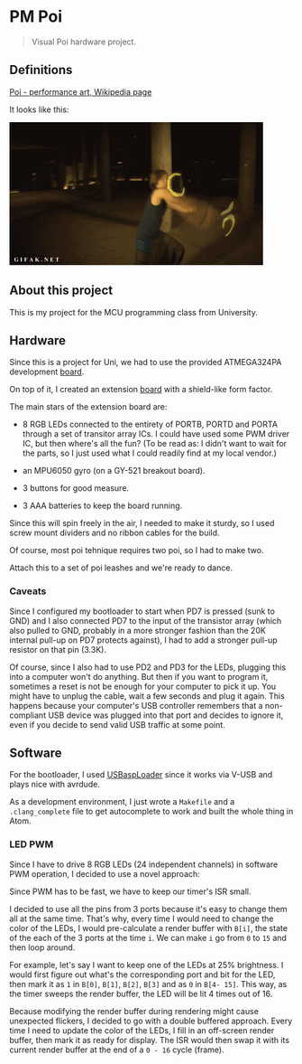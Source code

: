 # PM Poi

> Visual Poi hardware project.

## Definitions

[Poi - performance art, Wikipedia page](https://en.wikipedia.org/wiki/Poi_(performance_art)#Glow_poi.2Fglowstringing)

It looks like this:

![Demo](./docs/img/poi.gif)

## About this project

This is my project for the MCU programming class from University.

## Hardware

Since this is a project for Uni, we had to use the provided ATMEGA324PA development [board](./hardware/pm2016.brd).

On top of it, I created an extension [board](./hardware/pmpoi.sch) with a shield-like form factor.

The main stars of the extension board are:

  * 8 RGB LEDs connected to the entirety of PORTB, PORTD and PORTA through a set of transitor array ICs. I could have used some PWM driver IC, but then where's all the fun? (To be read as: I didn't want to wait for the parts, so I just used what I could readily find at my local vendor.)

  * an MPU6050 gyro (on a GY-521 breakout board).

  * 3 buttons for good measure.

  * 3 AAA batteries to keep the board running.

Since this will spin freely in the air, I needed to make it sturdy, so I used screw mount dividers and no ribbon cables for the build.

Of course, most poi tehnique requires two poi, so I had to make two.

Attach this to a set of poi leashes and we're ready to dance.

### Caveats

Since I configured my bootloader to start when PD7 is pressed (sunk to GND) and I also connected PD7 to the input of the transistor array (which also pulled to GND, probably in a more stronger fashion than the 20K internal pull-up on PD7 protects against), I had to add a stronger pull-up resistor on that pin (3.3K).

Of course, since I also had to use PD2 and PD3 for the LEDs, plugging this into a computer won't do anything. But then if you want to program it, sometimes a reset is not be enough for your computer to pick it up. You might have to unplug the cable, wait a few seconds and plug it again. This happens because your computer's USB controller remembers that a non-compliant USB device was plugged into that port and decides to ignore it, even if you decide to send valid USB traffic at some point.

## Software

For the bootloader, I used [USBaspLoader](https://github.com/baerwolf/USBaspLoader) since it works via V-USB and plays nice with avrdude.

As a development environment, I just wrote a `Makefile` and a `.clang_complete` file to get autocomplete to work and built the whole thing in Atom.

### LED PWM

Since I have to drive 8 RGB LEDs (24 independent channels) in software PWM operation, I decided to use a novel approach:

Since PWM has to be fast, we have to keep our timer's ISR small.

I decided to use all the pins from 3 ports because it's easy to change them all at the same time. That's why, every time I would need to change the color of the LEDs, I would pre-calculate a render buffer with `B[i]`, the state of the each of the 3 ports at the time `i`. We can make `i` go from `0` to `15` and then loop around.

For example, let's say I want to keep one of the LEDs at 25% brightness. I would first figure out what's the corresponding port and bit for the LED, then mark it as `1` in `B[0]`, `B[1]`, `B[2]`, `B[3]` and as `0` in `B[4- 15]`. This way, as the timer sweeps the render buffer, the LED will be lit 4 times out of 16.

Because modifying the render buffer during rendering might cause unexpected flickers, I decided to go with a double buffered approach. Every time I need to update the color of the LEDs, I fill in an off-screen render buffer, then mark it as ready for display. The ISR would then swap it with its current render buffer at the end of a `0 - 16` cycle (frame).

